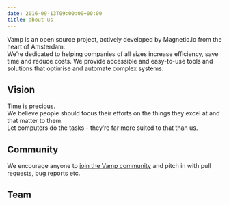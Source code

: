```yaml
---
date: 2016-09-13T09:00:00+00:00
title: about us
---
```

Vamp is an open source project, actively developed by Magnetic.io from the heart of Amsterdam.  
We’re dedicated to helping companies of all sizes increase efficiency, save time and reduce costs. We provide accessible and easy-to-use tools and solutions that optimise and automate complex systems.


## Vision
Time is precious.  
We believe people should focus their efforts on the things they excel at and that matter to them.  
Let computers do the tasks - they’re far more suited to that than us.

## Community
We encourage anyone to [join the Vamp community](/resources/community/) and pitch in with pull requests, bug reports etc.

## Team

